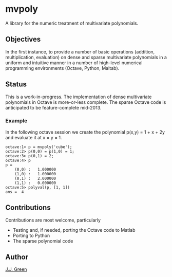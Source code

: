 # mvpoly

A library for the numeric treatment of multivariate polynomials.

## Objectives

In the first instance, to provide a number of basic operations 
(addition, multiplication, evaluation) on dense and sparse 
multivariate polynomials in a uniform and intuitive manner in 
a number of high-level numerical programming environments 
(Octave, Python, Maltab).  

## Status

This is a work-in-progress. The implementation of dense multivariate 
polynomials in Octave is more-or-less complete.  The sparse Octave 
code is anticipated to be feature-complete mid-2013.

### Example

In the following octave session we create the polynomial
p(x,y) = 1 + x + 2y and evaluate it at x = y = 1.

	octave:1> p = mvpoly('cube');
	octave:2> p(0,0) = p(1,0) = 1;
	octave:3> p(0,1) = 2;
	octave:4> p
	p = 
		(0,0) :   1.000000
		(1,0) :   1.000000
		(0,1) :   2.000000
		(1,1) :   0.000000
	octave:5> polyval(p, [1, 1])
	ans =  4

## Contributions  

Contributions are most welcome, particularly

* Testing and, if needed, porting the Octave code to Matlab
* Porting to Python
* The sparse polynomial code

## Author

[J.J. Green](http://soliton.vm.bytemark.co.uk/pub/jjg/)
